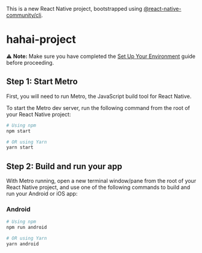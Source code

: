 This is a new React Native project, bootstrapped using [@react-native-community/cli](https://github.com/react-native-community/cli).
 
 # hahai-project

⚠️ **Note:** Make sure you have completed the [Set Up Your Environment](https://reactnative.dev/docs/set-up-your-environment) guide before proceeding.

## Step 1: Start Metro

First, you will need to run Metro, the JavaScript build tool for React Native.

To start the Metro dev server, run the following command from the root of your React Native project:

```bash
# Using npm
npm start

# OR using Yarn
yarn start
````

## Step 2: Build and run your app
With Metro running, open a new terminal window/pane from the root of your React Native project, and use one of the following commands to build and run your Android or iOS app:

### Android
```bash
# Using npm
npm run android

# OR using Yarn
yarn android
````

